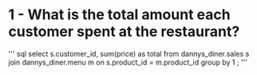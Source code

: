 # 1 - What is the total amount each customer spent at the restaurant?

''' sql
select s.customer_id, sum(price) as total 
from dannys_diner.sales s
join dannys_diner.menu m
on s.product_id = m.product_id
group by 1 ;
'''
